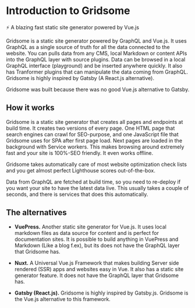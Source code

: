 # Introduction to Gridsome
<p class="lead">
	⚡️ A blazing fast static site generator powered by Vue.js
</p>

Gridsome is a static site generator powered by GraphQL and Vue.js. It uses GraphQL as a single source of truth for all the data connected to the website. You can pulls data from any CMS, local Markdown or content APIs into the GraphQL layer with source plugins. Data can be browsed in a local GraphQL interface (playground) and be inserted anywhere quickly. It also has Tranformer plugins that can manipulate the data coming from GraphQL. Gridsome is highly inspired by Gatsby (A React.js alternative).

Gridsome was built because there was no good Vue.js alternative to Gatsby.


## How it works
Gridsome is a static site generator that creates all pages and endpoints at build time. It creates two versions of every page. One HTML page that search engines can crawl for SEO-purpose, and one JavaScript file that Gridsome uses for SPA after first page load. Next pages are loaded in the background with Service workers. This makes browsing around extremely fast and your site is 100%-SEO friendly. It even works offline.

Gridsome takes automatically care of most website optimization check lists and you get almost perfect Lighthouse scores out-of-the-box.

Data from GraphQL are fetched at build time, so you need to re-deploy if you want your site to have the latest data live. This usually takes a couple of seconds, and there is services that does this automatically.


## The alternatives
-	**VuePress.** Another static site generator for Vue.js. It uses local markdown files as data source for content and is perfect for documentation sites. It is possible to build anything in VuePress and Markdown (Like a blog f.ex), but its does not have the GraphQL layer that Gridsome has.

-	**Nuxt.**  A Universal Vue.js Framework that makes building Server side rendered (SSR) apps and websites easy in Vue. It also has a static site generator feature. It does not have the GraphQL layer that Gridsome has.

-	**Gatsby (React.js).**  Gridsome is highly inspired by Gatsby.js. Gridsome is the Vue.js alternative to this framework.

